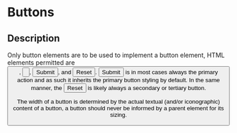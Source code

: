 Buttons
=======

Description
-----------

Only button elements are to be used to implement a button element, HTML elements permitted are <button>, <input type="button">, <input type="submit">, and <input type="reset">. <input type="submit"> is in most cases always the primary action and as such it inherits the primary button styling by default. In the same manner, the <input type="reset"> is likely always a secondary or tertiary button.

The width of a button is determined by the actual textual (and/or iconographic) content of a button, a button should never be informed by a parent element for its sizing. 

